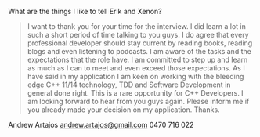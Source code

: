 What are the things I like to tell Erik and Xenon?

> I want to thank you for your time for the interview. I did learn a lot in such a short period of time talking to you guys. I do agree that every professional developer should stay current by reading books, reading blogs and even listening to podcasts.
> I am aware of the tasks and the expectations that the role have. I am committed to step up and learn as much as I can to meet and even exceed those expectations.
> As I have said in my application I am keen on working with the bleeding edge C++ 11/14 technology, TDD and Software Development in general done right. This is a rare opportunity for C++ Developers.
> I am looking forward to hear from you guys again. Please inform me if you already made your decision on my application. Thanks.

Andrew Artajos
andrew.artajos@gmail.com
0470 716 022  